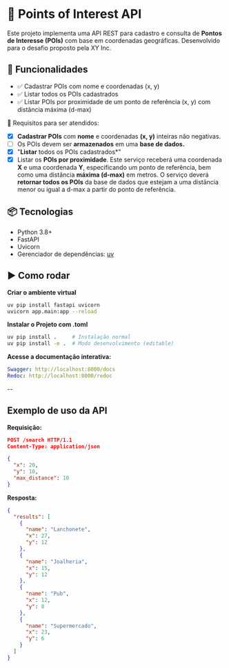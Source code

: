 # 📍 Points of Interest API

Este projeto implementa uma API REST para cadastro e consulta de **Pontos de Interesse (POIs)** com base em coordenadas geográficas. Desenvolvido para o desafio proposto pela XY Inc.

## 🚀 Funcionalidades

- ✅ Cadastrar POIs com nome e coordenadas (x, y)
- ✅ Listar todos os POIs cadastrados
- ✅ Listar POIs por proximidade de um ponto de referência (x, y) com distância máxima (d-max)

📝 Requisitos para ser atendidos:

- [x] **Cadastrar POIs** com **nome** e coordenadas **(x, y)** inteiras não negativas.
- [ ] Os POIs devem ser **armazenados** em uma **base de dados.**
- [x] "**Listar** todos os POIs cadastrados*"
- [x] Listar os **POIs por proximidade**. Este serviço receberá uma coordenada **X** e uma coordenada **Y**, especificando um ponto de referência, bem como uma distância **máxima (d-max)** em metros. O serviço deverá **retornar todos os POIs** da base de dados que estejam a uma distância menor ou igual a d-max a partir do ponto de referência.

## 📦 Tecnologias

- Python 3.8+
- FastAPI
- Uvicorn
- Gerenciador de dependências: [uv](https://github.com/astral-sh/uv)

## ▶️ Como rodar
**Criar o ambiente virtual**
```bash
uv pip install fastapi uvicorn
uvicorn app.main:app --reload
```

**Instalar o Projeto com .toml**
```bash
uv pip install .     # Instalação normal
uv pip install -e .  # Modo desenvolvimento (editable)
```

**Acesse a documentação interativa:**
```yaml
Swagger: http://localhost:8000/docs
Redoc: http://localhost:8000/redoc
```
--
## Exemplo de uso da API
**Requisição:**
```json
POST /search HTTP/1.1
Content-Type: application/json

{
  "x": 20,
  "y": 10,
  "max_distance": 10
}
```

**Resposta:**
```json
{
  "results": [
    {
      "name": "Lanchonete",
      "x": 27,
      "y": 12
    },
    {
      "name": "Joalheria",
      "x": 15,
      "y": 12
    },
    {
      "name": "Pub",
      "x": 12,
      "y": 8
    },
    {
      "name": "Supermercado",
      "x": 23,
      "y": 6
    }
  ]
}
```